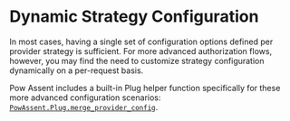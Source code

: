# Dynamic Strategy Configuration

In most cases, having a single set of configuration options defined per provider strategy is sufficient.
For more advanced authorization flows, however, you may find the need to customize strategy configuration dynamically on a per-request basis.

Pow Assent includes a built-in Plug helper function specifically for these more advanced configuration scenarios: [`PowAssent.Plug.merge_provider_config`](https://hexdocs.pm/pow_assent/PowAssent.Plug.html#merge_provider_config/3).